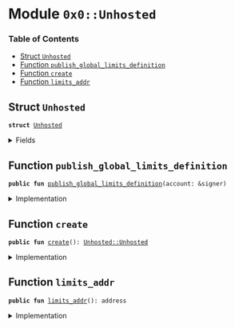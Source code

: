 
<a name="0x0_Unhosted"></a>

# Module `0x0::Unhosted`

### Table of Contents

-  [Struct `Unhosted`](#0x0_Unhosted_Unhosted)
-  [Function `publish_global_limits_definition`](#0x0_Unhosted_publish_global_limits_definition)
-  [Function `create`](#0x0_Unhosted_create)
-  [Function `limits_addr`](#0x0_Unhosted_limits_addr)



<a name="0x0_Unhosted_Unhosted"></a>

## Struct `Unhosted`



<pre><code><b>struct</b> <a href="#0x0_Unhosted">Unhosted</a>
</code></pre>



<details>
<summary>Fields</summary>


<dl>
<dt>

<code>dummy_field: bool</code>
</dt>
<dd>

</dd>
</dl>


</details>

<a name="0x0_Unhosted_publish_global_limits_definition"></a>

## Function `publish_global_limits_definition`



<pre><code><b>public</b> <b>fun</b> <a href="#0x0_Unhosted_publish_global_limits_definition">publish_global_limits_definition</a>(account: &signer)
</code></pre>



<details>
<summary>Implementation</summary>


<pre><code><b>public</b> <b>fun</b> <a href="#0x0_Unhosted_publish_global_limits_definition">publish_global_limits_definition</a>(account: &signer) {
    Transaction::assert(<a href="Signer.md#0x0_Signer_address_of">Signer::address_of</a>(account) == <a href="#0x0_Unhosted_limits_addr">limits_addr</a>(), 100042);
    // These are limits for testnet _only_.
    <a href="AccountLimits.md#0x0_AccountLimits_publish_unrestricted_limits">AccountLimits::publish_unrestricted_limits</a>(account);
    /*<a href="AccountLimits.md#0x0_AccountLimits_publish_limits_definition">AccountLimits::publish_limits_definition</a>(
        10000,
        10000,
        50000,
        31540000000000
    );*/
    <a href="AccountLimits.md#0x0_AccountLimits_certify_limits_definition">AccountLimits::certify_limits_definition</a>(account, <a href="#0x0_Unhosted_limits_addr">limits_addr</a>());
}
</code></pre>



</details>

<a name="0x0_Unhosted_create"></a>

## Function `create`



<pre><code><b>public</b> <b>fun</b> <a href="#0x0_Unhosted_create">create</a>(): <a href="#0x0_Unhosted_Unhosted">Unhosted::Unhosted</a>
</code></pre>



<details>
<summary>Implementation</summary>


<pre><code><b>public</b> <b>fun</b> <a href="#0x0_Unhosted_create">create</a>(): <a href="#0x0_Unhosted">Unhosted</a> {
    Transaction::assert(<a href="Testnet.md#0x0_Testnet_is_testnet">Testnet::is_testnet</a>(), 10041);
    <a href="#0x0_Unhosted">Unhosted</a> {  }
}
</code></pre>



</details>

<a name="0x0_Unhosted_limits_addr"></a>

## Function `limits_addr`



<pre><code><b>public</b> <b>fun</b> <a href="#0x0_Unhosted_limits_addr">limits_addr</a>(): address
</code></pre>



<details>
<summary>Implementation</summary>


<pre><code><b>public</b> <b>fun</b> <a href="#0x0_Unhosted_limits_addr">limits_addr</a>(): address {
    <a href="CoreAddresses.md#0x0_CoreAddresses_ASSOCIATION_ROOT_ADDRESS">CoreAddresses::ASSOCIATION_ROOT_ADDRESS</a>()
}
</code></pre>



</details>
